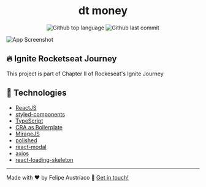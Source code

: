 <h1 align="center">dt money</h1>

<p align="center">
  <img alt="Github top language" src="https://img.shields.io/github/languages/top/w1redl4in/dt-money" />
  <img alt="Github last commit" src="https://img.shields.io/github/last-commit/w1redl4in/dt-money" />
</p>

![App Screenshot](https://cdn.discordapp.com/attachments/723249940423507998/822327746205450250/unknown.png)

## :fire: Ignite Rocketseat Journey

This project is part of Chapter II of Rockeseat's Ignite Journey

## :rocket: Technologies

- [ReactJS](https://reactjs.org/)
- [styled-components](https://styled-components.com/)
- [TypeScript](https://www.typescriptlang.org/)
- [CRA as Boilerplate](https://create-react-app.dev/)
- [MirageJS](https://miragejs.com/)
- [polished](https://polished.js.org/)
- [react-modal](https://github.com/reactjs/react-modal)
- [axios](https://github.com/axios/axios)
- [react-loading-skeleton](https://www.npmjs.com/package/react-loading-skeleton)

---

Made with ♥ by Felipe Austríaco :wave: [Get in touch!](https://felipeaustriaco.dev/)


